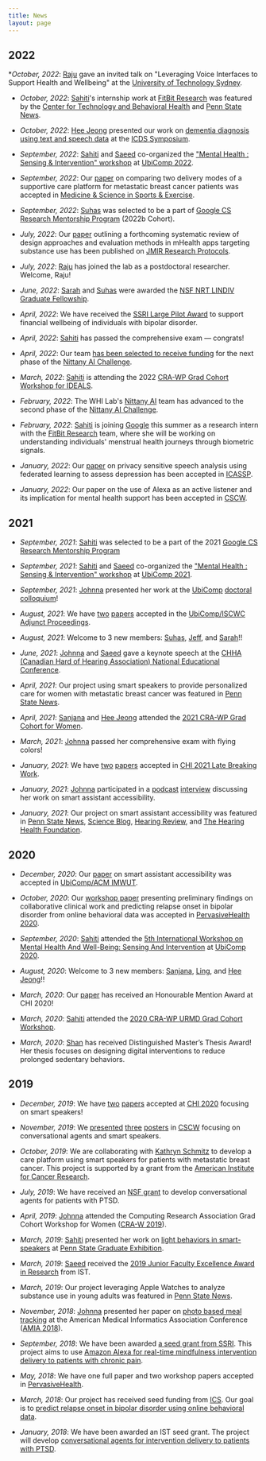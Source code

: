 ```yaml
---
title: News
layout: page
---
```


2022
----

*_October, 2022_: [Raju](https://www.rajumaharjan.com) gave an invited talk on "Leveraging Voice Interfaces to Support Health and Wellbeing" at the [University of Technology Sydney](https://www.uts.edu.au).

* _October, 2022_: [Sahiti](https://sahitikunchay.github.io)'s internship work at [FitBit Research](https://healthsolutions.fitbit.com/researchers) was featured by the [Center for Technology and Behavioral Health](https://twitter.com/dartmouthctbh/status/1585614590733389824?s=46&t=zqmqtlt1mUfc1RNjlkPDxw) and [Penn State News](https://www.psu.edu/news/information-sciences-and-technology/story/ist-student-diversifies-wearable-tech-health-data-apps).

<!-- * _XXX, 2022_: Frontiers acceptance (Jeff + Johnna) wait for DOI! -->

<!-- * _XXX_, 2022_: Hackallenge  paper acceptance (wait for DOI) -->
  
* _October, 2022_: [Hee Jeong](https://heejeong-han.github.io) presented our work on [dementia diagnosis using text and speech data](files/posters/hackallenge-icds-symposium-2022-10-12.pdf) at the [ICDS Symposium](https://www.icds.psu.edu/news-events/icds-symposium/fall-2022-icds-symposium).
  
* _September, 2022_: [Sahiti](https://sahitikunchay.github.io) and [Saeed](https://saeedabdullah.com) co-organized the ["Mental Health : Sensing & Intervention" workshop](https://ubicomp-mental-health.github.io) at [UbiComp 2022](https://www.ubicomp.org/ubicomp2022).
  
* _September, 2022_: Our [paper](https://doi.org/10.1249/01.mss.0000879068.43957.d0) on comparing two delivery modes of a supportive care platform for metastatic breast cancer patients was accepted in [Medicine & Science in Sports & Exercise](https://journals.lww.com/acsm-msse/pages/default.aspx).

* _September, 2022_: [Suhas](https://sites.psu.edu/suhas) was selected to be a part of [Google CS Research Mentorship Program](https://research.google/outreach/csrmp) (2022b Cohort).

* _July, 2022_: Our [paper](https://doi.org/10.2196/35749) outlining a forthcoming systematic review of design approaches and evaluation methods in mHealth apps targeting substance use has been published on [JMIR Research Protocols](https://www.researchprotocols.org).

* _July, 2022_: [Raju](https://www.rajumaharjan.com) has joined the lab as a postdoctoral researcher. Welcome, Raju!

* _June, 2022_: [Sarah](https://sarah-tran.weebly.com) and [Suhas](https://sites.psu.edu/suhas) were awarded the [NSF NRT LINDIV Graduate Fellowship](https://lindiv.la.psu.edu/about).

* _April, 2022_: We have received the [SSRI Large Pilot Award](https://ssri.psu.edu/funding/ssri-pilot-award) to support financial wellbeing of individuals with bipolar disorder.

* _April, 2022_: [Sahiti](https://sahitikunchay.github.io) has passed the comprehensive exam — congrats!

* _April, 2022_: Our team [has been selected to receive funding](https://www.psu.edu/news/academics/story/ten-student-teams-awarded-combined-15000-build-mvps-nittany-ai-challenge) for the next phase of the [Nittany AI Challenge](https://nittanyai.psu.edu/alliance-programs/nittany-ai-challenge).

* _March, 2022_: [Sahiti](https://sahitikunchay.github.io) is attending the 2022 [CRA-WP Grad Cohort Workshop for IDEALS](https://cra.org/cra-wp/grad-cohort-ideals).

* _February, 2022_: The WHI Lab's [Nittany AI](https://nittanyai.psu.edu) team has advanced to the second phase of the [Nittany AI Challenge](https://nittanyai.psu.edu/alliance-programs/nittany-ai-challenge).

* _February, 2022_: [Sahiti](https://sahitikunchay.github.io) is joining [Google](https://research.google) this summer as a research intern with the [FitBit Research](https://healthsolutions.fitbit.com/researchers) team, where she will be working on understanding individuals' menstrual health journeys through biometric signals.

* _January, 2022_: Our [paper](https://doi.org/10.1109/ICASSP43922.2022.9746827) on privacy sensitive speech analysis using federated learning to assess depression has been accepted in [ICASSP](https://2022.ieeeicassp.org).

* _January, 2022_: Our paper on the use of Alexa as an active listener and its implication for mental health support has been accepted in [CSCW](https://cscw.acm.org/2022).

2021
----

* _September, 2021_: [Sahiti](https://sahitikunchay.github.io) was selected to be a part of the 2021 [Google CS Research Mentorship Program](https://research.google/outreach/csrmp)

* _September, 2021_: [Sahiti](https://sahitikunchay.github.io) and [Saeed](https://saeedabdullah.com) co-organized the ["Mental Health : Sensing & Intervention" workshop](https://ubicomp-mental-health.github.io) at [UbiComp 2021](https://www.ubicomp.org/ubicomp2021).

* _September, 2021_: [Johnna](https://johnnablair.weebly.com) presented her work at the [UbiComp](https://www.ubicomp.org/ubicomp2021) [doctoral colloquium](https://www.ubicomp.org/ubicomp2021/cfp/doctoral-symposium-4)!

* _August, 2021_: We have [two](https://doi.org/10.1145/3460418.3479332) [papers](https://doi.org/10.1145/3460418.3479336) accepted in the [UbiComp/ISCWC Adjunct Proceedings](https://dl.acm.org/doi/proceedings/10.1145/3460418).

* _August, 2021_: Welcome to 3 new members: [Suhas](https://sites.psu.edu/suhas), [Jeff](https://brozena.net), and [Sarah](https://sarah-tran.weebly.com)!!

* _June, 2021_: [Johnna](https://johnnablair.weebly.com) and [Saeed](https://saeedabdullah.com) gave a keynote speech at the [CHHA (Canadian Hard of Hearing Association) National Educational Conference](https://www.chhaconference.ca/agenda).

* _April, 2021_: Our project using smart speakers to provide personalized care for women with metastatic breast cancer was featured in [Penn State News](https://news.psu.edu/story/656467/2021/04/27/research/amazon-alexa-skill-offers-supportive-care-breast-cancer-patients).

* _April, 2021_: [Sanjana](https://sm7gc.github.io) and [Hee Jeong](https://heejeong-han.github.io) attended the [2021 CRA-WP Grad Cohort for Women](https://web.cvent.com/event/6bb235cd-85c6-4087-bc1f-fd19b2681eca/summary).

* _March, 2021_: [Johnna](https://johnnablair.weebly.com) passed her comprehensive exam with flying colors!

* _January, 2021_: We have [two](/files/pubs/johnna-chi-lbw-2021.pdf) [papers](/files/pubs/ling-nurse-amie-lbw-2021.pdf) accepted in [CHI 2021 Late Breaking Work](https://chi2021.acm.org).

* _January, 2021_: [Johnna](https://johnnablair.weebly.com) participated in a [podcast](https://www.byuradio.org/topofmind) [interview](https://www.byuradio.org/b30d7f99-9ed6-4e36-b597-6b4840718d4b) discussing her work on smart assistant accessibility.
 
* _January, 2021_: Our project on smart assistant accessibility was featured in [Penn State News](https://news.psu.edu/story/643330/2021/01/07/research/study-suggests-smart-assistant-design-improvements-deaf-users), [Science Blog](https://scienceblog.com/520393/study-suggests-smart-assistant-design-improvements-for-deaf-users), [Hearing Review](https://www.hearingreview.com/inside-hearing/research/smart-assistant), and [The Hearing Health Foundation](https://hearinghealthfoundation.org/blogs/study-suggests-smart-assistant-design-improvements-for-deaf-users).

2020
----

* _December, 2020_: Our [paper](/files/pubs/johnna-ubicomp-2020-12.pdf) on smart assistant accessibility was accepted in [UbiComp/ACM IMWUT](https://www.ubicomp.org/ubicomp2021).

* _October, 2020_: Our [workshop paper](https://doi.org/10.1145/3421937.3421947) presenting preliminary findings on collaborative clinical work and predicting relapse onset in bipolar disorder from online behavioral data was accepted in [PervasiveHealth 2020](https://pervasivehealth.eai-conferences.org/2020).

* _September, 2020_: [Sahiti](https://sahitikunchay.github.io) attended the [5th International Workshop on Mental Health And Well-Being: Sensing And Intervention](https://ubicomp-mental-health.github.io) at [UbiComp 2020](https://ubicomp.org/ubicomp2020).

* _August, 2020_: Welcome to 3 new members: [Sanjana](https://sanjanamendu.com), [Ling](https://lingqiu3.github.io), and [Hee Jeong](https://heejeong-han.github.io)!!

* _March, 2020_: Our [paper](https://saeedabdullah.com/files/pubs/customization-privacy-smartspeaker-CHI-2020.pdf) has received an Honourable Mention Award at CHI 2020!

* _March, 2020_: [Sahiti](https://sahitikunchay.github.io) attended the [2020 CRA-WP URMD Grad Cohort Workshop](https://cra.org/cra-wp/grad-cohort-for-urmd).

* _March, 2020_: [Shan](https://shanwang61.github.io) has received Distinguished Master’s Thesis Award! Her thesis focuses on designing digital interventions to reduce prolonged sedentary behaviors.

2019
----

* _December, 2019_: We have [two](https://saeedabdullah.com/files/pubs/customization-privacy-smartspeaker-CHI-2020.pdf) [papers](https://saeedabdullah.com/files/pubs/public-speaking-smartspeaker-CHI-2020.pdf) accepted at [CHI 2020](https://chi2020.acm.org) focusing on smart speakers!

* _November, 2019_: We [presented](https://saeedabdullah.com/files/pubs/dhh-smartspeaker-cscw-2019.pdf) [three](https://saeedabdullah.com/files/pubs/light-smartspeaker-cscw-2019.pdf) [posters](https://saeedabdullah.com/files/pubs/backchanneling-alexa-cscw-2019.pdf) in [CSCW](https://cscw.acm.org/2019) focusing on conversational agents and smart speakers.

* _October, 2019_: We are collaborating with [Kathryn Schmitz](https://cancer.psu.edu/researchers/individual/-/researcher/5B6500F63D5438DBE0540010E056499A/kathryn-schmitz-phd-mph-facsm) to develop a care platform using smart speakers for patients with metastatic breast cancer. This project is supported by a grant from the [American Institute for Cancer Research](https://www.aicr.org).

* _July, 2019_: We have received an [NSF grant](https://www.nsf.gov/awardsearch/showAward?AWD_ID=1850287) to develop conversational agents for patients with PTSD.

* _April, 2019_: [Johnna](https://johnnablair.weebly.com) attended the Computing Research Association Grad Cohort Workshop for Women ([CRA-W 2019](https://cra.org/cra-w/events/grad-cohort-2019)).

* _March, 2019_: [Sahiti](https://sahitikunchay.github.io) presented her work on [light behaviors in smart-speakers](/files/2019/poster-sahiti-grad-exhibition-2019-03-22.pdf) at [Penn State Graduate Exhibition](http://gradschool.psu.edu/exhibition).

* _March, 2019_: [Saeed](https://saeedabdullah.com) received the [2019 Junior Faculty Excellence Award in Research](https://news.psu.edu/story/567207/2019/04/03/faculty-and-staff-recognized-annual-ist-awards-reception) from IST.

* _March, 2019_: Our project leveraging Apple Watches to analyze substance use in young adults was featured in [Penn State News](https://news.psu.edu/story/562939/2019/03/13/research/close-watch-ist-seed-grant-funds-study-assess-and-predict-substance).

* _November, 2018_: [Johnna](https://johnnablair.weebly.com) presented her paper on [photo based meal tracking](/files/pubs/johnna-onenote-amia-2018-12-05.pdf) at the American Medical Informatics Association Conference ([AMIA 2018](http://www.amiaconference.net/amia-2018)).

* _September, 2018_: We have been awarded [a seed grant from SSRI](http://www.ssri.psu.edu/news/2798/seed-grants-support-opioid-research-announced). This project aims to use [Amazon Alexa for real-time mindfulness intervention delivery to patients with chronic pain](/projects/ca-chronic-pain).

* _May, 2018_: We have one full paper and two workshop papers accepted in [PervasiveHealth](http://pervasivehealth.org).

* _March, 2018_: Our project has received seed funding from [ICS](https://ics.psu.edu). Our goal is to [predict relapse onset in bipolar disorder using online behavioral data](/projects/bd-prediction.html).

* _January, 2018_: We have been awarded an IST seed grant. The project will develop [conversational agents for intervention delivery to patients with PTSD](/projects/ca-ptsd.html).
